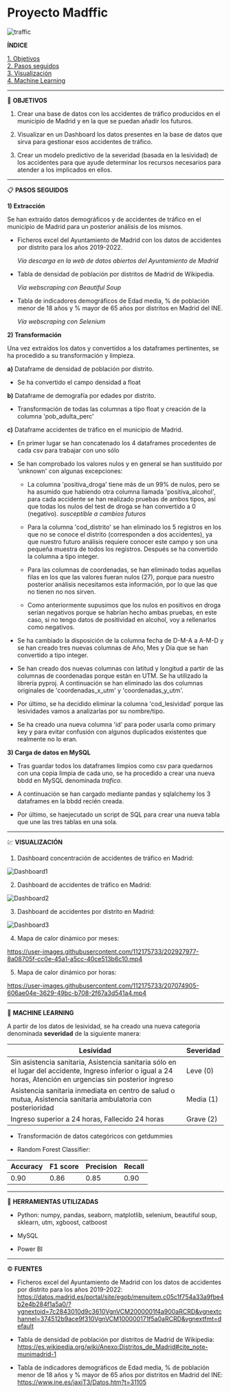 # Proyecto Madffic


![traffic](https://user-images.githubusercontent.com/112175733/201521353-046d7bba-13a1-4380-a506-c48363452433.png)

**ÍNDICE**

[1. Objetivos](#0)<br />
[2. Pasos seguidos](#steps)<br />
[3. Visualización](#viz)<br />
[4. Machine Learning](#ML)<br />

------------------------------------------

🎯 **OBJETIVOS**<a name="0"/>

1) Crear una base de datos con los accidentes de tráfico producidos en el municipio de Madrid y en la que se puedan añadir los futuros. 

2) Visualizar en un Dashboard los datos presentes en la base de datos que sirva para gestionar esos accidentes de tráfico. 

3) Crear un modelo predictivo de la severidad (basada en la lesividad) de los accidentes para que ayude determinar los recursos necesarios para atender a los implicados en ellos.   

------------------------------------------

📋 **PASOS SEGUIDOS**<a name="steps"/>

**1) Extracción** 

Se han extraído datos demográficos y de accidentes de tráfico en el municipio de Madrid para un posterior análisis de los mismos.

  - Ficheros excel del Ayuntamiento de Madrid con los datos de accidentes por distrito para los años 2019-2022. 
  
    *Vía descarga en la web de datos abiertos del Ayuntamiento de Madrid*

  - Tabla de densidad de población por distritos de Madrid de Wikipedia.
  
    *Vía webscraping con Beautiful Soup*

  - Tabla de indicadores demográficos de Edad media, % de población menor de 18 años y % mayor de 65 años por distritos en Madrid del INE.
  
    *Vía webscraping con Selenium*

**2) Transformación**

Una vez extraídos los datos y convertidos a los dataframes pertinentes, se ha procedido a su transformación y limpieza.

   **a)** Dataframe de densidad de población por distrito.
   
   - Se ha convertido el campo densidad a float
      
   **b)** Dataframe de demografía por edades por distrito.
   
   - Transformación de todas las columnas a tipo float y creación de la columna 'pob_adulta_perc'
   
   **c)** Dataframe accidentes de tráfico en el municipio de Madrid.
   
   - En primer lugar se han concatenado los 4 dataframes procedentes de cada csv para trabajar con uno sólo
   
   - Se han comprobado los valores nulos y en general se han sustituido por 'unknown' con algunas excepciones:
   
     - La columna 'positiva_droga' tiene más de un 99% de nulos, pero se ha asumido que habiendo otra columna llamada 'positiva_alcohol', para cada accidente se han realizado pruebas de ambos tipos, así que todas los nulos del test de droga se han convertido a 0 (negativo). *susceptible a cambios futuros*
     
     - Para la columna 'cod_distrito' se han eliminado los 5 registros en los que no se conoce el distrito (corresponden a dos accidentes), ya que nuestro futuro análisis requiere conocer este campo y son una pequeña muestra de todos los registros. Después se ha convertido la columna a tipo integer.
     
     - Para las columnas de coordenadas, se han eliminado todas aquellas filas en los que las valores fueran nulos (27), porque para nuestro posterior análisis necesitamos esta información, por lo que las que no tienen no nos sirven.
     
     - Como anteriormente supusimos que los nulos en positivos en droga serían negativos porque se habrían hecho ambas pruebas, en este caso, si no tengo datos de positividad en alcohol, voy a rellenarlos como negativos.
     
   - Se ha cambiado la disposición de la columna fecha de D-M-A a A-M-D y se han creado tres nuevas columnas de Año, Mes y Día que se han convertido a tipo integer.
   
   - Se han creado dos nuevas columnas con latitud y longitud a partir de las columnas de coordenadas porque están en UTM. Se ha utilizado la librería pyproj. A continuación se han eliminado las dos columnas originales de 'coordenadas_x_utm' y 'coordenadas_y_utm'.
   
   - Por último, se ha decidido eliminar la columna 'cod_lesividad' porque las lesividades vamos a analizarlas por su nombre/tipo.
   
   - Se ha creado una nueva columna 'id' para poder usarla como primary key y para evitar confusión con algunos duplicados existentes que realmente no lo eran.
   
**3) Carga de datos en MySQL**

  - Tras guardar todos los dataframes limpios como csv para quedarnos con una copia limpia de cada uno, se ha procedido a crear una nueva bbdd en MySQL denominada *trafico*.
  
  - A continuación se han cargado mediante pandas y sqlalchemy los 3 dataframes en la bbdd recién creada.
  
  - Por último, se haejecutado un script de SQL para crear una nueva tabla que une las tres tablas en una sola.
  

------------------------------------------
💹 **VISUALIZACIÓN**<a name="viz"/>

1) Dashboard concentración de accidentes de tráfico en Madrid:

![Dashboard1](https://user-images.githubusercontent.com/112175733/203138345-64af7a6b-dbca-4af6-9662-f988f3683a82.png)

2) Dashboard de accidentes de tráfico en Madrid:

![Dashboard2](https://user-images.githubusercontent.com/112175733/203138367-136020f9-b7b3-4941-9d46-6052d52d89a4.png)

3) Dashboard de accidentes por distrito en Madrid:

![Dashboard3](https://user-images.githubusercontent.com/112175733/207074840-9e0839bf-64f3-4fd8-b7e0-6c275533c2c4.png)

4) Mapa de calor dinámico por meses:

https://user-images.githubusercontent.com/112175733/202927977-8a08705f-cc0e-45a1-a5cc-40ce513b6c10.mp4

5) Mapa de calor dinámico por horas:

https://user-images.githubusercontent.com/112175733/207074905-606ae04e-3629-49bc-b708-2f67a3d541a4.mp4

-------------------------------------------------------
🤖 **MACHINE LEARNING**<a name="ML"/>

A partir de los datos de lesividad, se ha creado una nueva categoría denominada **severidad** de la siguiente manera:

Lesividad | Severidad 
--- | --- 
Sin asistencia sanitaria, Asistencia sanitaria sólo en el lugar del accidente, Ingreso inferior o igual a 24 horas, Atención en urgencias sin posterior ingreso | Leve (0)  
Asistencia sanitaria inmediata en centro de salud o mutua, Asistencia sanitaria ambulatoria con posterioridad | Media (1) 
Ingreso superior a 24 horas, Fallecido 24 horas | Grave (2) 

- Transformación de datos categóricos con getdummies

- Random Forest Classifier: 

Accuracy | F1 score | Precision | Recall
--- | --- | --- | --- 
0.90 | 0.86 | 0.85 | 0.90 

-------------------------------------------------------

🚀 **HERRAMIENTAS UTILIZADAS**

- Python: numpy, pandas, seaborn, matplotlib, selenium, beautiful soup, sklearn, utm, xgboost, catboost

- MySQL

- Power BI

-------------------------------------------------------

© **FUENTES**

- Ficheros excel del Ayuntamiento de Madrid con los datos de accidentes por distrito para los años 2019-2022: https://datos.madrid.es/portal/site/egob/menuitem.c05c1f754a33a9fbe4b2e4b284f1a5a0/?vgnextoid=7c2843010d9c3610VgnVCM2000001f4a900aRCRD&vgnextchannel=374512b9ace9f310VgnVCM100000171f5a0aRCRD&vgnextfmt=default

- Tabla de densidad de población por distritos de Madrid de Wikipedia: https://es.wikipedia.org/wiki/Anexo:Distritos_de_Madrid#cite_note-munimadrid-1

- Tabla de indicadores demográficos de Edad media, % de población menor de 18 años y % mayor de 65 años por distritos en Madrid del INE: https://www.ine.es/jaxiT3/Datos.htm?t=31105
